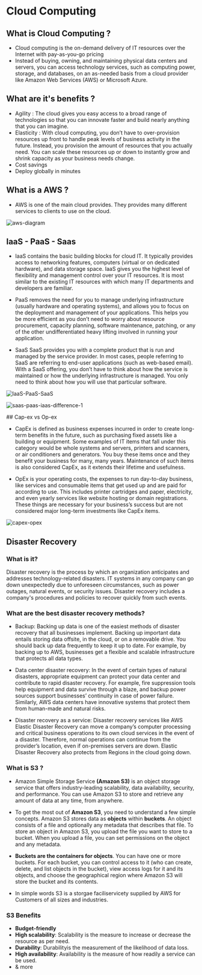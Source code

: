 # Cloud Computing 

## What is Cloud Computing ?

- Cloud computing is the on-demand delivery of IT resources over the Internet with pay-as-you-go pricing
- Instead of buying, owning, and maintaining physical data centers and servers, you can access technology services, such as computing power, storage, and databases, on an as-needed basis from a cloud provider like Amazon Web Services (AWS) or Microsoft Azure.

## What are it's benefits ?

- Agility : The cloud gives you easy access to a broad range of technologies so that you can innovate faster and build nearly anything that you can imagine.
- Elasticity : With cloud computing, you don’t have to over-provision resources up front to handle peak levels of business activity in the future. Instead, you provision the amount of resources that you actually need. You can scale these resources up or down to instantly grow and shrink capacity as your business needs change.
- Cost savings
- Deploy globally in minutes

## What is a AWS ?

- AWS is one of the main cloud provides. They provides many different services to clients to use on the cloud.

![aws-diagram](https://user-images.githubusercontent.com/115224560/199456780-8c8f32cc-4b5f-45f8-9c37-fb1764c4e775.png)


## IaaS - PaaS - Saas

- IaaS contains the basic building blocks for cloud IT. It typically provides access to networking features, computers (virtual or on dedicated hardware), and data storage space. IaaS gives you the highest level of flexibility and management control over your IT resources. It is most similar to the existing IT resources with which many IT departments and developers are familiar. 

- PaaS removes the need for you to manage underlying infrastructure (usually hardware and operating systems), and allows you to focus on the deployment and management of your applications. This helps you be more efficient as you don’t need to worry about resource procurement, capacity planning, software maintenance, patching, or any of the other undifferentiated heavy lifting involved in running your application. 

- SaaS SaaS provides you with a complete product that is run and managed by the service provider. In most cases, people referring to SaaS are referring to end-user applications (such as web-based email). With a SaaS offering, you don’t have to think about how the service is maintained or how the underlying infrastructure is managed. You only need to think about how you will use that particular software. 

![IaaS-PaaS-SaaS](https://user-images.githubusercontent.com/115224560/199247309-b177928a-9c63-401d-a8a0-49fff9781f3f.png)

![saas-paas-iaas-difference-1](https://user-images.githubusercontent.com/115224560/199457382-5418e009-6894-43be-b5b9-9b74627eb39d.png)



## Cap-ex vs Op-ex

- CapEx is defined as business expenses incurred in order to create long-term benefits in the future, such as purchasing fixed assets like a building or equipment. Some examples of IT items that fall under this category would be whole systems and servers, printers and scanners, or air conditioners and generators. You buy these items once and they benefit your business for many, many years. Maintenance of such items is also considered CapEx, as it extends their lifetime and usefulness.

- OpEx is your operating costs, the expenses to run day-to-day business, like services and consumable items that get used up and are paid for according to use. This includes printer cartridges and paper, electricity, and even yearly services like website hosting or domain registrations. These things are necessary for your business’s success but are not considered major long-term investments like CapEx items.


![capex-opex](https://user-images.githubusercontent.com/115224560/199247347-ad8851be-dbd4-468d-8aba-7d49f3bdd1e4.jpeg)


## Disaster Recovery 

### What is it? 

Disaster recovery is the process by which an organization anticipates and addresses technology-related disasters. IT systems in any company can go down unexpectedly due to unforeseen circumstances, such as power outages, natural events, or security issues. Disaster recovery includes a company's procedures and policies to recover quickly from such events.

### What are the best disaster recovery methods?

- Backup: Backing up data is one of the easiest methods of disaster recovery that all businesses implement. Backing up important data entails storing data offsite, in the cloud, or on a removable drive. You should back up data frequently to keep it up to date. For example, by backing up to AWS, businesses get a flexible and scalable infrastructure that protects all data types. 

- Data center disaster recovery: In the event of certain types of natural disasters, appropriate equipment can protect your data center and contribute to rapid disaster recovery. For example, fire suppression tools help equipment and data survive through a blaze, and backup power sources support businesses’ continuity in case of power failure. Similarly, AWS data centers have innovative systems that protect them from human-made and natural risks.

- Disaster recovery as a service: Disaster recovery services like AWS Elastic Disaster Recovery can move a company’s computer processing and critical business operations to its own cloud services in the event of a disaster. Therefore, normal operations can continue from the provider’s location, even if on-premises servers are down. Elastic Disaster Recovery also protects from Regions in the cloud going down. 

### What is S3 ?

- Amazon Simple Storage Service **(Amazon S3)** is an object storage service that offers industry-leading scalability, data availability, security, and performance. You can use Amazon S3 to store and retrieve any amount of data at any time, from anywhere.

- To get the most out of **Amazon S3**, you need to understand a few simple concepts. Amazon S3 stores data as **objects** within **buckets**. An object consists of a file and optionally any metadata that describes that file. To store an object in Amazon S3, you upload the file you want to store to a bucket. When you upload a file, you can set permissions on the object and any metadata.

- **Buckets are the containers for objects**. You can have one or more buckets. For each bucket, you can control access to it (who can create, delete, and list objects in the bucket), view access logs for it and its objects, and choose the geographical region where Amazon S3 will store the bucket and its contents.


- In simple words S3 is a storgae faciliservicety supplied by AWS for Customers of all sizes and industries. 

### S3 Benefits

- **Budget-friendly**
- **High scalability**: Scalability is the measure to increase or decrease the resource as per need.
- **Durability**: Durabilityis the measurement of the likelihood of data loss.
- **High availability**: Availability is the measure of how readily a service can be used.
- & more

